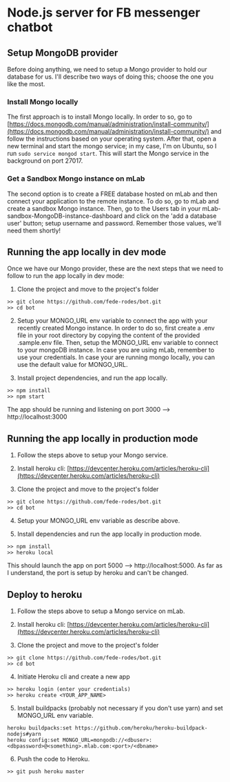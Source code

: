 # Node.js server for FB messenger chatbot

## Setup MongoDB provider
Before doing anything, we need to setup a Mongo provider to hold our database for us. I'll describe two ways of doing this; choose the one you like the most.

### Install Mongo locally
The first approach is to install Mongo locally. In order to so, go to [https://docs.mongodb.com/manual/administration/install-community/](https://docs.mongodb.com/manual/administration/install-community/) and follow the instructions based on your operating system. After that, open a new terminal and start the mongo service; in my case, I'm on Ubuntu, so I run ```sudo service mongod start```. This will start the Mongo service in the background on port 27017.

### Get a Sandbox Mongo instance on mLab
The second option is to create a FREE database hosted on mLab and then connect your application to the remote instance. To do so, go to mLab and create a sandbox Mongo instance. Then, go to the Users tab in your mLab-sandbox-MongoDB-instance-dashboard and click on the 'add a database user' button; setup username and password. Remember those values, we'll need them shortly!

## Running the app locally in dev mode
Once we have our Mongo provider, these are the next steps that we need to follow to run the app locally in dev mode:

1. Clone the project and move to the project's folder
```
>> git clone https://github.com/fede-rodes/bot.git
>> cd bot
```

2. Setup your MONGO_URL env variable to connect the app with your recently created Mongo instance. In order to do so, first create a .env file in your root directory by copying the content of the provided .sample.env file. Then, setup the MONGO_URL env variable to connect to your mongoDB instance. In case you are using mLab, remember to use your credentials. In case your are running mongo locally, you can use the default value for MONGO_URL.

3. Install project dependencies, and run the app locally.
```
>> npm install
>> npm start
```
The app should be running and listening on port 3000 --> http://localhost:3000

## Running the app locally in production mode
1. Follow the steps above to setup your Mongo service.

2. Install heroku cli: [https://devcenter.heroku.com/articles/heroku-cli](https://devcenter.heroku.com/articles/heroku-cli)

3. Clone the project and move to the project's folder
```
>> git clone https://github.com/fede-rodes/bot.git
>> cd bot
```

4. Setup your MONGO_URL env variable as describe above.

5. Install dependencies and run the app locally in production mode.
```
>> npm install
>> heroku local
```
This should launch the app on port 5000 --> http://localhost:5000. As far as I understand, the port is setup by heroku and can't be changed.

## Deploy to heroku
1. Follow the steps above to setup a Mongo service on mLab.

2. Install heroku cli: [https://devcenter.heroku.com/articles/heroku-cli](https://devcenter.heroku.com/articles/heroku-cli)

3. Clone the project and move to the project's folder
```
>> git clone https://github.com/fede-rodes/bot.git
>> cd bot
```

4. Initiate Heroku cli and create a new app
```
>> heroku login (enter your credentials)
>> heroku create <YOUR_APP_NAME>
```

5. Install buildpacks (probably not necessary if you don't use yarn) and set MONGO_URL env variable.
```
heroku buildpacks:set https://github.com/heroku/heroku-buildpack-nodejs#yarn
heroku config:set MONGO_URL=mongodb://<dbuser>:<dbpassword>@<something>.mlab.com:<port>/<dbname>
```

6. Push the code to Heroku.
```
>> git push heroku master
```
